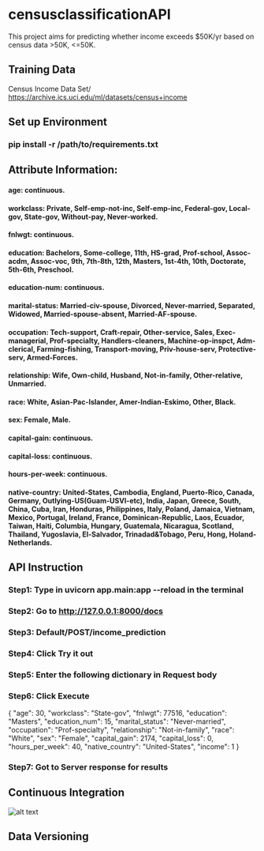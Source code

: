 # censusclassificationAPI
This project aims for predicting whether income exceeds $50K/yr based on census data >50K, <=50K.


## Training Data

Census Income Data Set/ https://archive.ics.uci.edu/ml/datasets/census+income

## Set up Environment

### pip install -r /path/to/requirements.txt

## Attribute Information:

#### age: continuous.
#### workclass: Private, Self-emp-not-inc, Self-emp-inc, Federal-gov, Local-gov, State-gov, Without-pay, Never-worked.
#### fnlwgt: continuous.
#### education: Bachelors, Some-college, 11th, HS-grad, Prof-school, Assoc-acdm, Assoc-voc, 9th, 7th-8th, 12th, Masters, 1st-4th, 10th, Doctorate, 5th-6th, Preschool.
#### education-num: continuous.
#### marital-status: Married-civ-spouse, Divorced, Never-married, Separated, Widowed, Married-spouse-absent, Married-AF-spouse.
#### occupation: Tech-support, Craft-repair, Other-service, Sales, Exec-managerial, Prof-specialty, Handlers-cleaners, Machine-op-inspct, Adm-clerical, Farming-fishing, Transport-moving, Priv-house-serv, Protective-serv, Armed-Forces.
#### relationship: Wife, Own-child, Husband, Not-in-family, Other-relative, Unmarried.
#### race: White, Asian-Pac-Islander, Amer-Indian-Eskimo, Other, Black.
#### sex: Female, Male.
#### capital-gain: continuous.
#### capital-loss: continuous.
#### hours-per-week: continuous.
#### native-country: United-States, Cambodia, England, Puerto-Rico, Canada, Germany, Outlying-US(Guam-USVI-etc), India, Japan, Greece, South, China, Cuba, Iran, Honduras, Philippines, Italy, Poland, Jamaica, Vietnam, Mexico, Portugal, Ireland, France, Dominican-Republic, Laos, Ecuador, Taiwan, Haiti, Columbia, Hungary, Guatemala, Nicaragua, Scotland, Thailand, Yugoslavia, El-Salvador, Trinadad&Tobago, Peru, Hong, Holand-Netherlands.


## API Instruction

### Step1: Type in uvicorn app.main:app --reload in the terminal
### Step2: Go to http://127.0.0.1:8000/docs
### Step3: Default/POST/income_prediction
### Step4: Click Try it out
### Step5: Enter the following dictionary in Request body
### Step6: Click Execute


{
  "age": 30,
  "workclass": "State-gov",
  "fnlwgt": 77516,
  "education": "Masters",
  "education_num": 15,
  "marital_status": "Never-married",
  "occupation": "Prof-specialty",
  "relationship": "Not-in-family",
  "race": "White",
  "sex": "Female",
  "capital_gain": 2174,
  "capital_loss": 0,
  "hours_per_week": 40,
  "native_country": "United-States",
  "income": 1
}

### Step7: Got to Server response for results

## Continuous Integration 

![alt text](https://github.com/vickyting0910/censusclassificationAPI/blob/main/images/firstCI.png)

## Data Versioning




